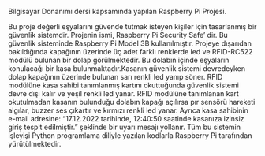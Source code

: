 Bilgisayar Donanımı dersi kapsamında yapılan Raspberry Pi Projesi.

Bu proje değerli eşyalarını güvende tutmak isteyen kişiler için tasarlanmış bir güvenlik sistemdir. 
Projenin ismi, Raspberry Pi Security Safe’ dir. Bu güvenlik sisteminde Raspberry Pi Model 3B kullanılmıştır.
Projeye dışarıdan bakıldığında kapağının üzerinde üç adet farklı renklerde led ve RFID-RC522 modülü bulunan bir dolap görülmektedir.
Bu dolabın içinde eşyaların konulacağı bir kasa bulunmaktadır.Kasanın güvenlik sistemi devredeyken dolap kapağının üzerinde bulunan sarı renkli led yanıp söner. 
RFID modülüne kasa sahibi tanımlanmış kartını okuttuğunda güvenlik sistemi devre dışı kalır ve yeşil renkli led yanar. 
RFID modülüne tanımlanan kart okutulmadan kasanın bulunduğu dolabın kapağı açılırsa pır sensörü hareketi algılar, buzzer ses çıkartır ve kırmızı renkli led yanar. 
Ayrıca kasa sahibinin e-mail adresine: “17.12.2022 tarihinde, 12:40:50 saatinde kasanıza izinsiz giriş tespit edilmiştir.” şeklinde bir uyarı mesajı yollanır. 
Tüm bu sistemin işleyişi Python programlama diliyle yazılan kodlarla Raspberry Pi tarafından yürütülmektedir.

